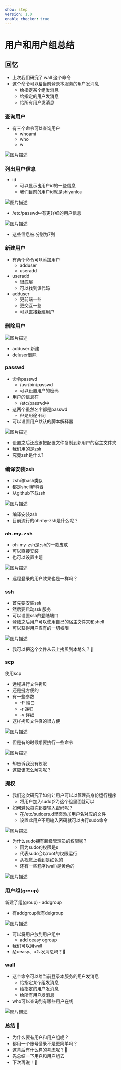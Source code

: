 ```yaml
---
show: step
version: 1.0
enable_checker: true
---
```


# 用户和用户组总结

## 回忆

- 上次我们研究了 wall 这个命令
- 这个命令可以给当前登录本服务的用户发消息
	- 给指定某个组发消息
	- 给指定的用户发消息
	- 给所有用户发消息

### 查询用户
- 有三个命令可以查询用户
	- whoami
	- who
	- w

![图片描述](https://doc.shiyanlou.com/courses/uid1190679-20220915-1663249539324)

### 列出用户信息

- id
	- 可以显示出用户id的一些信息
	- 我们目前的用户id就是shiyanlou

![图片描述](https://doc.shiyanlou.com/courses/uid1190679-20220917-1663418898698)

- /etc/passwd中有更详细的用户信息

![图片描述](https://doc.shiyanlou.com/courses/uid1190679-20220917-1663422514779)

- 这些信息被:分割为7列

### 新建用户

- 有两个命令可以添加用户
	- adduser
	- useradd
- useradd
	- 很底层
	- 可以找到源代码
- adduser
	- 更前端一些
	- 更交互一些
	- 可以直接新建用户

### 删除用户

![图片描述](https://doc.shiyanlou.com/courses/uid1190679-20221002-1664715898293)

- adduser 新建
- deluser删除

### passwd

- 命令passwd
	- /usr/bin/passwd
	- 可以设置用户的密码
- 用户的信息在
	- /etc/passwd中
- 这两个虽然名字都是passwd
	- 但是用途不同
- 可以设置用户默认的脚本解释器

![图片描述](https://doc.shiyanlou.com/courses/uid1190679-20221006-1665052884385)

- 设置之后还应该把配置文件复制到新用户的宿主文件夹
- 我们用的是zsh
- 究竟zsh是什么?

### 编译安装zsh

- zsh和bash类似
- 都是shell解释器
- 从github下载zsh

![图片描述](https://doc.shiyanlou.com/courses/uid1190679-20220922-1663818250689)

- 编译安装zsh
- 目前流行的oh-my-zsh是什么呢？

### oh-my-zsh

- oh-my-zsh是zsh的一款皮肤
- 可以直接安装
- 也可以设置主题

![图片描述](https://doc.shiyanlou.com/courses/uid1190679-20220922-1663823168680)

- 远程登录的用户效果也是一样吗？

### ssh

- 首先要安装ssh
- 然后要启动ssh 服务
- 可以设置ssh的登陆端口
- 登陆之后用户可以使用自己的宿主文件夹和shell
- 可以获得用户应有的一切权限

![图片描述](https://doc.shiyanlou.com/courses/uid1190679-20220922-1663848429952)

- 我可以把这个文件从云上拷贝到本地么？🤔

### scp

使用scp
- 远程进行文件拷贝
- 还是挺方便的
- 有一些参数
	- -P 端口
	- -r 递归
	- -v 详细
- 这样拷贝文件真的很方便

![图片描述](https://doc.shiyanlou.com/courses/uid1190679-20221006-1665056032192)

- 但是有的时候想要执行一些命令

![图片描述](https://doc.shiyanlou.com/courses/uid1190679-20220922-1663849805431)

- 却告诉我没有权限
- 这应该怎么解决呢？

### 提权

- 我们这次研究了如何让用户可以以管理员身份运行程序
	- 将用户加入sudo(27)这个组里面就可以
- 如何避免每次都要输入密码呢？
	- 在/etc/sudoers.d里面添加用户名对应的文件
	- 设置此用户不用输入密码就可以执行sudo命令

![图片描述](https://doc.shiyanlou.com/courses/uid1190679-20221002-1664704856863)

- 为什么sudo拥有超级管理员的权限呢？
	- 因为sudo的权限是s
	- 代表sudo会以root的权限运行
	- 从视觉上看到是红色的
	- 还有一些程序(wall)是黄色的

![图片描述](https://doc.shiyanlou.com/courses/uid1190679-20221002-1664712865622)

### 用户组(group)

新建了组(group)
	- addgroup
- 有addgroup就有delgroup

![图片描述](https://doc.shiyanlou.com/courses/uid1190679-20221006-1665049368263)

- 可以将用户放到用户组中
	- add oeasy ogroup
- 我们可以用wall
- 给oeasy、o2z发消息吗？🤔

### wall

- 这个命令可以给当前登录本服务的用户发消息
	- 给指定某个组发消息
	- 给指定的用户发消息
	- 给所有用户发消息
- who可以查询到有哪些用户在线

![图片描述](https://doc.shiyanlou.com/courses/uid1190679-20221006-1665063699500)


### 总结 🤨

- 为什么要有用户和用户组呢？
- 都用一个账号登录不是更简单吗？
- 这背后有什么样的考虑呢？🤔
- 先总结一下用户和用户组去
- 下次再说！👋